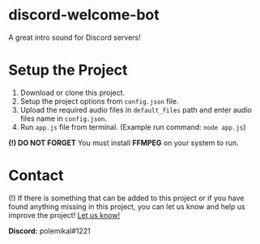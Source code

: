 # discord-welcome-bot

A great intro sound for Discord servers!

# Setup the Project

1. Download or clone this project.
2. Setup the project options from `config.json` file.
3. Upload the required audio files in `default_files` path and enter audio files name in `config.json`.
4. Run `app.js` file from terminal. (Example run command: `node app.js`)

**(!) DO NOT FORGET** You must install **FFMPEG** on your system to run.

# Contact

(!) If there is something that can be added to this project or if you have found anything missing in this project, you can let us know and help us improve the project! [Let us know!](https://github.com/polemikal/discord-slash-commands-bot/issues)

**Discord:** polemikal#1221

